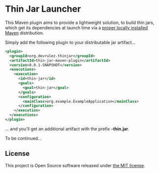 # Thin Jar Launcher

This Maven plugin aims to provide a lightweight solution, to build thin jars, which get its dependencies at launch time via a [proper locally installed Maven](https://maven.apache.org/install.html) distribution.

Simply add the following plugin to your distributable jar artifact...

```xml
<plugin>
  <groupId>org.devrulez.thinjar</groupId>
  <artifactId>thin-jar-maven-plugin</artifactId>
  <version>0.0.1-SNAPSHOT</version>
  <executions>
    <execution>
      <id>thin-jar</id>
      <goals>
        <goal>thin-jar</goal>
      </goals>
      <configuration>
        <mainClass>org.example.ExampleApplication</mainClass>
      </configuration>
    </execution>
  </executions>
</plugin>
```

... and you'll get an additional artifact with the prefix **-thin.jar**.

To be continued...

## License

This project is Open Source software released under 
[the MIT license](https://opensource.org/licenses/MIT).
